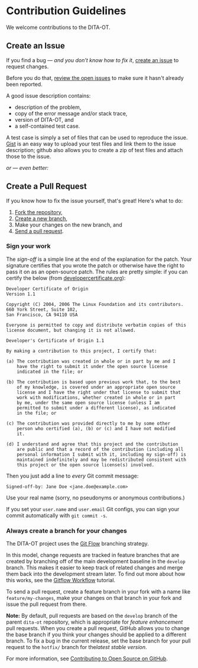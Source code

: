 # Contribution Guidelines

We welcome contributions to the DITA-OT.

## Create an Issue

If you find a bug — _and you don’t know how to fix it_, [create an issue][1] to request changes.

Before you do that, [review the open issues][2] to make sure it hasn't already been reported.

A good issue description contains:

*  description of the problem,
*  copy of the error message and/or stack trace,
*  version of DITA-OT, and
*  a self-contained test case.

A test case is simply a set of files that can be used to reproduce the issue. [Gist][3] is an easy way to upload your test files and link them to the issue description; github also allows you to create a zip of test files and attach those to the issue.

_or — even better:_

## Create a Pull Request

If you know how to fix the issue yourself, that's great! Here's what to do:

1. [Fork the repository][4],
2. [Create a new branch][5],
3. Make your changes on the new branch, and
3. [Send a pull request][6].

### Sign your work

The *sign-off* is a simple line at the end of the explanation for the patch.
Your signature certifies that you wrote the patch or otherwise have the right to pass it on as an open-source patch.
The rules are pretty simple: if you can certify the below (from [developercertificate.org][10]):

```
Developer Certificate of Origin
Version 1.1

Copyright (C) 2004, 2006 The Linux Foundation and its contributors.
660 York Street, Suite 102,
San Francisco, CA 94110 USA

Everyone is permitted to copy and distribute verbatim copies of this
license document, but changing it is not allowed.

Developer's Certificate of Origin 1.1

By making a contribution to this project, I certify that:

(a) The contribution was created in whole or in part by me and I
    have the right to submit it under the open source license
    indicated in the file; or

(b) The contribution is based upon previous work that, to the best
    of my knowledge, is covered under an appropriate open source
    license and I have the right under that license to submit that
    work with modifications, whether created in whole or in part
    by me, under the same open source license (unless I am
    permitted to submit under a different license), as indicated
    in the file; or

(c) The contribution was provided directly to me by some other
    person who certified (a), (b) or (c) and I have not modified
    it.

(d) I understand and agree that this project and the contribution
    are public and that a record of the contribution (including all
    personal information I submit with it, including my sign-off) is
    maintained indefinitely and may be redistributed consistent with
    this project or the open source license(s) involved.
```

Then you just add a line to *every* Git commit message:

```
Signed-off-by: Jane Doe <jane.doe@example.com>
```

Use your real name (sorry, no pseudonyms or anonymous contributions.)

If you set your `user.name` and `user.email` Git configs, you can sign your commit automatically with `git commit -s`.

### Always create a branch for your changes

The DITA-OT project uses the [Git Flow][7] branching strategy.

In this model, change requests are tracked in feature branches that are created by branching off of the main development baseline in the `develop` branch. This makes it easier to keep track of related changes and merge them back into the development stream later. To find out more about how this works, see the [Gitflow Workflow][8] tutorial.

To send a pull request, create a feature branch in your fork with a name like `feature/my-changes`, make your changes on that branch in your fork and issue the pull request from there.

**Note:** By default, pull requests are based on the `develop` branch of the parent `dita-ot` repository, which is appropriate for ​*feature enhancement*​ pull requests. When you create a pull request, GitHub allows you to change the base branch if you think your changes should be applied to a different branch. To fix a bug in the current release, set the base branch for your pull request to the `hotfix/` branch for the ​*latest stable version*​.

For more information, see [Contributing to Open Source on GitHub][9].


[1]:	https://github.com/dita-ot/dita-ot/issues/new
[2]:	https://github.com/dita-ot/dita-ot/issues
[3]:	https://gist.github.com/
[4]:	https://help.github.com/articles/fork-a-repo/
[5]:	https://help.github.com/articles/creating-and-deleting-branches-within-your-repository/
[6]:	https://help.github.com/articles/using-pull-requests/
[7]:	http://nvie.com/posts/a-successful-git-branching-model/
[8]:	https://www.atlassian.com/git/tutorials/comparing-workflows/gitflow-workflow
[9]:	https://guides.github.com/activities/contributing-to-open-source/
[10]:   http://developercertificate.org/
